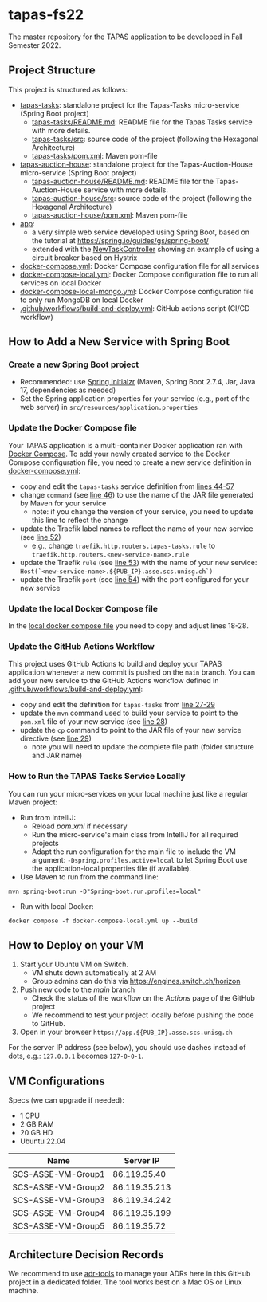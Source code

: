 # tapas-fs22
The master repository for the TAPAS application to be developed in Fall Semester 2022.

## Project Structure
This project is structured as follows:
* [tapas-tasks](tapas-tasks): standalone project for the Tapas-Tasks micro-service (Spring Boot project)
    * [tapas-tasks/README.md](tapas-tasks/README.md): README file for the Tapas Tasks service with more details. 
    * [tapas-tasks/src](tapas-tasks/src): source code of the project (following the Hexagonal Architecture)
    * [tapas-tasks/pom.xml](tapas-tasks/pom.xml): Maven pom-file
* [tapas-auction-house](tapas-tasks): standalone project for the Tapas-Auction-House micro-service (Spring Boot project)
    * [tapas-auction-house/README.md](tapas-auction-house/README.md): README file for the Tapas-Auction-House service with more details.
    * [tapas-auction-house/src](tapas-auction-house/src): source code of the project (following the Hexagonal Architecture)
    * [tapas-auction-house/pom.xml](tapas-auction-house/pom.xml): Maven pom-file
* [app](app): 
  * a very simple web service developed using Spring Boot, based on the tutorial at https://spring.io/guides/gs/spring-boot/
  * extended with the [NewTaskController](app/src/main/java/ch/unisg/app/NewTaskController.java) showing an example of using a circuit breaker based on Hystrix
* [docker-compose.yml](docker-compose.yml): Docker Compose configuration file for all services
* [docker-compose-local.yml](docker-compose-local.yml): Docker Compose configuration file to run all services on local Docker
* [docker-compose-local-mongo.yml](docker-compose-local-mongo.yml): Docker Compose configuration file to only run MongoDB on local Docker
* [.github/workflows/build-and-deploy.yml](.github/workflows/build-and-deploy.yml): GitHub actions script (CI/CD workflow)

## How to Add a New Service with Spring Boot

### Create a new Spring Boot project

* Recommended: use [Spring Initialzr](https://start.spring.io/) (Maven, Spring Boot 2.7.4, Jar, Java 17, dependencies as needed)
* Set the Spring application properties for your service (e.g., port of the web server) in `src/resources/application.properties`

### Update the Docker Compose file
Your TAPAS application is a multi-container Docker application ran with [Docker Compose](https://docs.docker.com/compose/).
To add your newly created service to the Docker Compose configuration file, you need to create a new service
definition in [docker-compose.yml](docker-compose.yml):
* copy and edit the `tapas-tasks` service definition from [lines 44-57](docker-compose.yml)
* change `command` (see [line 46](docker-compose.yml))
  to use the name of the JAR file generated by Maven for your service
    * note: if you change the version of your service, you need to update this line to reflect the change
* update the Traefik label names to reflect the name of your new service (see [line 52](docker-compose.yml))
    * e.g., change `traefik.http.routers.tapas-tasks.rule` to `traefik.http.routers.<new-service-name>.rule`
* update the Traefik `rule` (see [line 53](docker-compose.yml)) with the name of your new service: ``Host(`<new-service-name>.${PUB_IP}.asse.scs.unisg.ch`)``
* update the Traefik `port` (see [line 54](docker-compose.yml)) with the port configured for your new service

### Update the local Docker Compose file
In the [local docker compose file](docker-compose-local.yml) you need to copy and adjust lines 18-28.

### Update the GitHub Actions Workflow
This project uses GitHub Actions to build and deploy your TAPAS application whenever a new commit is
pushed on the `main` branch. You can add your new service to the GitHub Actions workflow defined in
[.github/workflows/build-and-deploy.yml](.github/workflows/build-and-deploy.yml):
* copy and edit the definition for `tapas-tasks` from [line 27-29](.github/workflows/build-and-deploy.yml)
* update the `mvn` command used to build your service to point to the `pom.xml` file of your new service (see [line 28](.github/workflows/build-and-deploy.yml))
* update the `cp` command to point to the JAR file of your new service directive (see [line 29](.github/workflows/build-and-deploy.yml))
    * note you will need to update the complete file path (folder structure and JAR name)

### How to Run the TAPAS Tasks Service Locally
You can run your micro-services on your local machine just like a regular Maven project:
* Run from IntelliJ:
    * Reload *pom.xml* if necessary
    * Run the micro-service's main class from IntelliJ for all required projects
    * Adapt the run configuration for the main file to include the VM argument:
  ```-Dspring.profiles.active=local``` to let Spring Boot use the application-local.properties file (if available).
* Use Maven to run from the command line:
```shell
mvn spring-boot:run -D"Spring-boot.run.profiles=local"
```
* Run with local Docker:
```shell
docker compose -f docker-compose-local.yml up --build
```

## How to Deploy on your VM
1. Start your Ubuntu VM on Switch.
    * VM shuts down automatically at 2 AM
    * Group admins can do this via https://engines.switch.ch/horizon
2. Push new code to the *main* branch
    * Check the status of the workflow on the *Actions* page of the GitHub project
    * We recommend to test your project locally before pushing the code to GitHub.
3. Open in your browser `https://app.${PUB_IP}.asse.scs.unisg.ch`

For the server IP address (see below), you should use dashes instead of dots, e.g.: `127.0.0.1` becomes `127-0-0-1`.

## VM Configurations

Specs (we can upgrade if needed):
* 1 CPU
* 2 GB RAM
* 20 GB HD
* Ubuntu 22.04

| Name | Server IP |
|-------|-----------|
|SCS-ASSE-VM-Group1|86.119.35.40|
|SCS-ASSE-VM-Group2|86.119.35.213|
|SCS-ASSE-VM-Group3|86.119.34.242|
|SCS-ASSE-VM-Group4|86.119.35.199|
|SCS-ASSE-VM-Group5|86.119.35.72|

## Architecture Decision Records
We recommend to use [adr-tools](https://github.com/npryce/adr-tools) to manage your ADRs here in
this GitHub project in a dedicated folder. The tool works best on a Mac OS or Linux machine.
